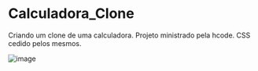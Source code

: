 # Calculadora_Clone
Criando um clone de uma calculadora. Projeto ministrado pela hcode. CSS cedido pelos mesmos.

![image](https://user-images.githubusercontent.com/81387456/169169247-9573dadb-6403-420e-93d6-49305f1ee81b.png)
